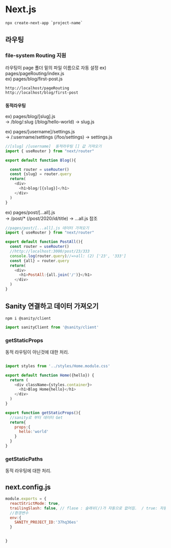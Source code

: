 # Next.js
```
npx create-next-app `project-name`
```
## 라우팅
### file-system Routing 지원
라우팅이 page 폴더 밑의 파일 이름으로 자동 설정
ex) pages/pageRouting/index.js  
ex) pages/blog/first-post.js  
```
http://localhost/pageRouting
http://localhost/blog/first-post
```

### `동적라우팅`
ex) pages/blog/[slug].js  
→ /blog/:slug (/blog/hello-world) -> slug.js  

ex) pages/[username]/settings.js  
→ /:username/settings (/foo/settings) -> settings.js  

```js
//[slug] /[username]  동적라우팅 [] 값 가져오기
import { useRouter } from "next/router"

export default function Blog(){

  const router = useRouter()
  const {slug} = router.query
  return(
    <div>
      <h1>blog/[{slug}]</h1>
    </div>
  )
}
```

ex) pages/post/[...all].js  
→ /post/* (/post/2020/id/title) -> ...all.js 참조

```js
//pages/post/[...all].js 데이터 가져오기
import { useRouter } from "next/router"

export default function PostAll(){
  const router = useRouter()
  //http://localhost:3000/post/23/333
  console.log(router.query)//=>all: (2) ['23', '333']
  const {all} = router.query
  return(
    <div>
      <h1>PostAll:{all.join('/')}</h1>
    </div>
  )
}

```

## Sanity 연결하고 데이터 가져오기
```
npm i @sanity/client
```
```js
import sanityClient from '@sanity/client'
```
### getStaticProps
동적 라우팅이 아닌것에 대한 처리.
```js

import styles from '../styles/Home.module.css'

export default function Home({hello}) {
  return (
    <div className={styles.container}>
      <h1>Blog Home{hello}</h1>
    </div>
  )
}

export function getStaticProps(){
  //sanity로 부터 데이터 Get
  return{
    props:{
      hello:'world'
    }
  }
}
```


### getStaticPaths
동적 라우팅에 대한 처리.


## next.config.js
```js
module.exports = {
  reactStrictMode: true,
  trailingSlash: false, // flase : 슬래쉬(/)가 자동으로 없어짐.  / true: 자동으로 생성 
  //환경변수
  env:{
    SANITY_PROJECT_ID:'37hq36es'
  }
    

}

```